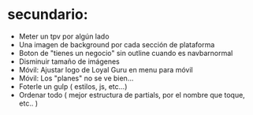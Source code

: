 


# secundario:
- Meter un tpv por algún lado
- Una imagen de background por cada sección de plataforma
- Boton de "tienes un negocio" sin outline cuando es navbarnormal
- Disminuir tamaño de imágenes
- Móvil: Ajustar logo  de Loyal Guru en menu para móvil
- Móvil: Los "planes" no se ve bien...
- Foterle un gulp  ( estilos, js, etc...)
- Ordenar todo ( mejor estructura de partials, por el nombre que toque, etc.. )
